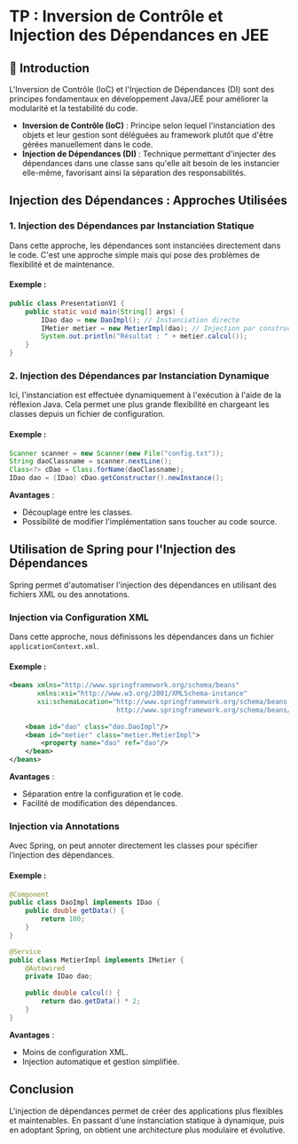 # TP : Inversion de Contrôle et Injection des Dépendances en JEE

## 📌 Introduction
L'Inversion de Contrôle (IoC) et l'Injection de Dépendances (DI) sont des principes fondamentaux en développement Java/JEE pour améliorer la modularité et la testabilité du code.

- **Inversion de Contrôle (IoC)** : Principe selon lequel l'instanciation des objets et leur gestion sont déléguées au framework plutôt que d'être gérées manuellement dans le code.
- **Injection de Dépendances (DI)** : Technique permettant d'injecter des dépendances dans une classe sans qu'elle ait besoin de les instancier elle-même, favorisant ainsi la séparation des responsabilités.

## Injection des Dépendances : Approches Utilisées

### 1. Injection des Dépendances par Instanciation Statique
Dans cette approche, les dépendances sont instanciées directement dans le code. C'est une approche simple mais qui pose des problèmes de flexibilité et de maintenance.

#### Exemple :
```java
public class PresentationV1 {
    public static void main(String[] args) {
        IDao dao = new DaoImpl(); // Instanciation directe
        IMetier metier = new MetierImpl(dao); // Injection par constructeur
        System.out.println("Résultat : " + metier.calcul());
    }
}
```

### 2. Injection des Dépendances par Instanciation Dynamique
Ici, l'instanciation est effectuée dynamiquement à l'exécution à l'aide de la réflexion Java. Cela permet une plus grande flexibilité en chargeant les classes depuis un fichier de configuration.

#### Exemple :
```java
Scanner scanner = new Scanner(new File("config.txt"));
String daoClassname = scanner.nextLine();
Class<?> cDao = Class.forName(daoClassname);
IDao dao = (IDao) cDao.getConstructor().newInstance();
```
**Avantages** :
- Découplage entre les classes.
- Possibilité de modifier l'implémentation sans toucher au code source.

## Utilisation de Spring pour l'Injection des Dépendances
Spring permet d'automatiser l'injection des dépendances en utilisant des fichiers XML ou des annotations.

### Injection via Configuration XML
Dans cette approche, nous définissons les dépendances dans un fichier `applicationContext.xml`.

#### Exemple :
```xml
<beans xmlns="http://www.springframework.org/schema/beans"
       xmlns:xsi="http://www.w3.org/2001/XMLSchema-instance"
       xsi:schemaLocation="http://www.springframework.org/schema/beans
                           http://www.springframework.org/schema/beans/spring-beans.xsd">
    
    <bean id="dao" class="dao.DaoImpl"/>
    <bean id="metier" class="metier.MetierImpl">
        <property name="dao" ref="dao"/>
    </bean>
</beans>
```
**Avantages** :
- Séparation entre la configuration et le code.
- Facilité de modification des dépendances.

### Injection via Annotations
Avec Spring, on peut annoter directement les classes pour spécifier l’injection des dépendances.

#### Exemple :
```java
@Component
public class DaoImpl implements IDao {
    public double getData() {
        return 100;
    }
}
```

```java
@Service
public class MetierImpl implements IMetier {
    @Autowired
    private IDao dao;
    
    public double calcul() {
        return dao.getData() * 2;
    }
}
```
**Avantages** :
- Moins de configuration XML.
- Injection automatique et gestion simplifiée.

## Conclusion
L'injection de dépendances permet de créer des applications plus flexibles et maintenables. En passant d'une instanciation statique à dynamique, puis en adoptant Spring, on obtient une architecture plus modulaire et évolutive.